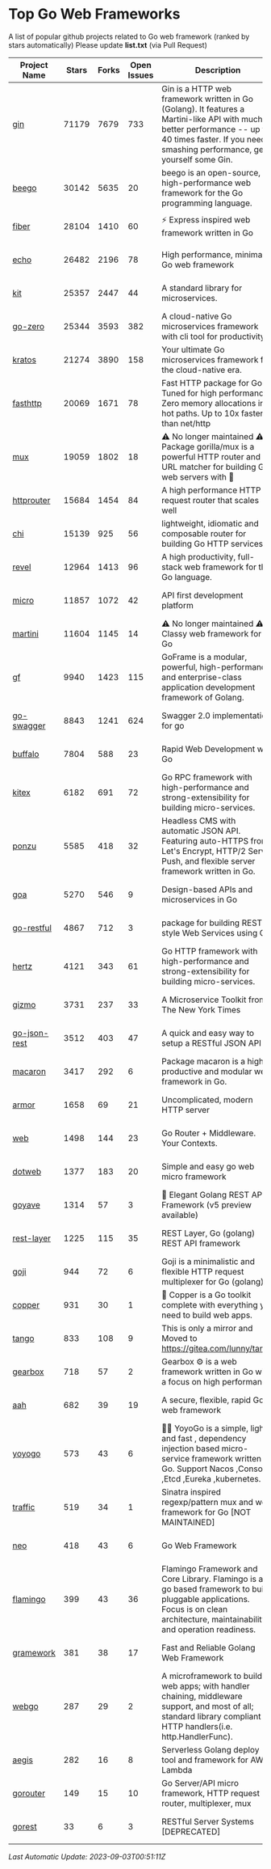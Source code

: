 # Top Go Web Frameworks
A list of popular github projects related to Go web framework (ranked by stars automatically)
Please update **list.txt** (via Pull Request)

| Project Name | Stars | Forks | Open Issues | Description | Last Commit |
| ------------ | ----- | ----- | ----------- | ----------- | ----------- |
| [gin](https://github.com/gin-gonic/gin) | 71179 | 7679 | 733 | Gin is a HTTP web framework written in Go (Golang). It features a Martini-like API with much better performance -- up to 40 times faster. If you need smashing performance, get yourself some Gin. | 2023-08-27 08:58:36 |
| [beego](https://github.com/beego/beego) | 30142 | 5635 | 20 | beego is an open-source, high-performance web framework for the Go programming language. | 2023-08-29 12:56:51 |
| [fiber](https://github.com/gofiber/fiber) | 28104 | 1410 | 60 | ⚡️ Express inspired web framework written in Go | 2023-09-02 16:27:18 |
| [echo](https://github.com/labstack/echo) | 26482 | 2196 | 78 | High performance, minimalist Go web framework | 2023-08-12 06:01:30 |
| [kit](https://github.com/go-kit/kit) | 25357 | 2447 | 44 | A standard library for microservices. | 2023-05-29 21:23:33 |
| [go-zero](https://github.com/zeromicro/go-zero) | 25344 | 3593 | 382 | A cloud-native Go microservices framework with cli tool for productivity. | 2023-09-02 01:45:48 |
| [kratos](https://github.com/go-kratos/kratos) | 21274 | 3890 | 158 | Your ultimate Go microservices framework for the cloud-native era. | 2023-08-30 13:14:53 |
| [fasthttp](https://github.com/valyala/fasthttp) | 20069 | 1671 | 78 | Fast HTTP package for Go. Tuned for high performance. Zero memory allocations in hot paths. Up to 10x faster than net/http | 2023-09-02 15:56:18 |
| [mux](https://github.com/gorilla/mux) | 19059 | 1802 | 18 | ⚠️ No longer maintained ⚠️  Package gorilla/mux is a powerful HTTP router and URL matcher for building Go web servers with 🦍 | 2023-08-24 19:57:51 |
| [httprouter](https://github.com/julienschmidt/httprouter) | 15684 | 1454 | 84 | A high performance HTTP request router that scales well | 2022-06-03 15:51:59 |
| [chi](https://github.com/go-chi/chi) | 15139 | 925 | 56 | lightweight, idiomatic and composable router for building Go HTTP services | 2023-08-08 19:06:48 |
| [revel](https://github.com/revel/revel) | 12964 | 1413 | 96 | A high productivity, full-stack web framework for the Go language. | 2022-04-12 20:53:30 |
| [micro](https://github.com/micro/micro) | 11857 | 1072 | 42 | API first development platform | 2023-07-28 18:28:23 |
| [martini](https://github.com/go-martini/martini) | 11604 | 1145 | 14 | ⚠️ No longer maintained ⚠️  Classy web framework for Go | 2017-01-21 21:58:54 |
| [gf](https://github.com/gogf/gf) | 9940 | 1423 | 115 | GoFrame is a modular, powerful, high-performance and enterprise-class application development framework of Golang.  | 2023-08-31 07:32:49 |
| [go-swagger](https://github.com/go-swagger/go-swagger) | 8843 | 1241 | 624 | Swagger 2.0 implementation for go | 2023-08-21 22:25:45 |
| [buffalo](https://github.com/gobuffalo/buffalo) | 7804 | 588 | 23 | Rapid Web Development w/ Go | 2023-01-26 15:34:17 |
| [kitex](https://github.com/cloudwego/kitex) | 6182 | 691 | 72 | Go RPC framework with high-performance and strong-extensibility for building micro-services. | 2023-08-31 05:47:47 |
| [ponzu](https://github.com/ponzu-cms/ponzu) | 5585 | 418 | 32 | Headless CMS with automatic JSON API. Featuring auto-HTTPS from Let's Encrypt, HTTP/2 Server Push, and flexible server framework written in Go. | 2020-01-02 00:14:32 |
| [goa](https://github.com/goadesign/goa) | 5270 | 546 | 9 | Design-based APIs and microservices in Go | 2023-09-01 15:52:03 |
| [go-restful](https://github.com/emicklei/go-restful) | 4867 | 712 | 3 | package for building REST-style Web Services using Go | 2023-08-19 07:17:29 |
| [hertz](https://github.com/cloudwego/hertz) | 4121 | 343 | 61 | Go HTTP framework with high-performance and strong-extensibility for building micro-services. | 2023-09-01 09:21:53 |
| [gizmo](https://github.com/nytimes/gizmo) | 3731 | 237 | 33 | A Microservice Toolkit from The New York Times | 2021-04-30 15:27:05 |
| [go-json-rest](https://github.com/ant0ine/go-json-rest) | 3512 | 403 | 47 | A quick and easy way to setup a RESTful JSON API | 2017-09-13 04:12:08 |
| [macaron](https://github.com/go-macaron/macaron) | 3417 | 292 | 6 | Package macaron is a high productive and modular web framework in Go. | 2023-08-07 03:07:21 |
| [armor](https://github.com/labstack/armor) | 1658 | 69 | 21 | Uncomplicated, modern HTTP server | 2019-08-03 18:10:09 |
| [web](https://github.com/gocraft/web) | 1498 | 144 | 23 | Go Router + Middleware. Your Contexts. | 2019-02-07 15:06:52 |
| [dotweb](https://github.com/devfeel/dotweb) | 1377 | 183 | 20 | Simple and easy go web micro framework | 2023-04-15 08:06:03 |
| [goyave](https://github.com/go-goyave/goyave) | 1314 | 57 | 3 | 🍐 Elegant Golang REST API Framework (v5 preview available) | 2023-06-09 14:22:05 |
| [rest-layer](https://github.com/rs/rest-layer) | 1225 | 115 | 35 | REST Layer, Go (golang) REST API framework | 2021-09-30 23:58:01 |
| [goji](https://github.com/goji/goji) | 944 | 72 | 6 | Goji is a minimalistic and flexible HTTP request multiplexer for Go (golang) | 2019-01-26 23:58:29 |
| [copper](https://github.com/gocopper/copper) | 931 | 30 | 1 | 🚀‏‏‎    ‎‏‏‎‏‏‎‎‎‎‎‎Copper is a Go toolkit complete with everything you need to build web apps. | 2023-08-17 19:12:35 |
| [tango](https://github.com/lunny/tango) | 833 | 108 | 9 | This is only a mirror and Moved to https://gitea.com/lunny/tango | 2019-05-17 03:31:10 |
| [gearbox](https://github.com/gogearbox/gearbox) | 718 | 57 | 2 | Gearbox :gear: is a web framework written in Go with a focus on high performance | 2022-09-21 00:20:37 |
| [aah](https://github.com/go-aah/aah) | 682 | 39 | 19 | A secure, flexible, rapid Go web framework | 2020-09-02 02:31:20 |
| [yoyogo](https://github.com/yoyofx/yoyogo) | 573 | 43 | 6 | 🦄🌈 YoyoGo is a simple, light and fast , dependency injection based micro-service framework written in Go. Support Nacos ,Consoul ,Etcd ,Eureka ,kubernetes. | 2023-05-06 03:13:09 |
| [traffic](https://github.com/gravityblast/traffic) | 519 | 34 | 1 | Sinatra inspired regexp/pattern mux and web framework for Go [NOT MAINTAINED] | 2015-11-26 21:31:07 |
| [neo](https://github.com/ivpusic/neo) | 418 | 43 | 6 | Go Web Framework | 2017-08-14 23:54:31 |
| [flamingo](https://github.com/i-love-flamingo/flamingo) | 399 | 43 | 36 | Flamingo Framework and Core Library. Flamingo is a go based framework to build pluggable applications. Focus is on clean architecture, maintainability and operation readiness. | 2023-08-25 12:27:02 |
| [gramework](https://github.com/gramework/gramework) | 381 | 38 | 17 | Fast and Reliable Golang Web Framework | 2023-01-24 23:49:42 |
| [webgo](https://github.com/bnkamalesh/webgo) | 287 | 29 | 2 | A microframework to build web apps; with handler chaining, middleware support, and most of all; standard library compliant HTTP handlers(i.e. http.HandlerFunc). | 2023-03-08 16:03:21 |
| [aegis](https://github.com/tmaiaroto/aegis) | 282 | 16 | 8 | Serverless Golang deploy tool and framework for AWS Lambda | 2019-07-28 17:59:41 |
| [gorouter](https://github.com/vardius/gorouter) | 149 | 15 | 10 | Go Server/API micro framework, HTTP request router, multiplexer, mux | 2022-10-28 23:16:55 |
| [gorest](https://github.com/tideland/gorest) | 33 | 6 | 3 | RESTful Server Systems [DEPRECATED] | 2017-11-10 13:00:37 |

*Last Automatic Update: 2023-09-03T00:51:11Z*